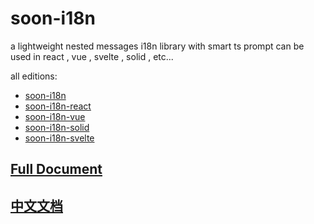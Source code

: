 # soon-i18n

a lightweight nested messages i18n library with smart ts prompt can be used in react , vue , svelte , solid , etc...

all editions:

- [soon-i18n](https://www.npmjs.com/package/soon-i18n)
- [soon-i18n-react](https://www.npmjs.com/package/soon-i18n-react)
- [soon-i18n-vue](https://www.npmjs.com/package/soon-i18n-vue)
- [soon-i18n-solid](https://www.npmjs.com/package/soon-i18n-solid)
- [soon-i18n-svelte](https://www.npmjs.com/package/soon-i18n-svelte)

## [Full Document](https://leafio.github.io/soon-i18n/)

## [中文文档](https://leafio.github.io/soon-i18n/zh)

